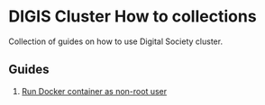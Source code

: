 # DIGIS Cluster How to collections
Collection of guides on how to use Digital Society cluster.

## Guides

 1. [Run Docker container as non-root user](https://github.com/smartcommunitylab/digis-cluster/1-non-privileged-container.md)
